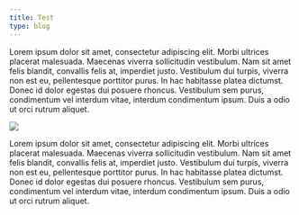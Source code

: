 ```yaml
---
title: Test
type: blog
---
```


Lorem ipsum dolor sit amet, consectetur adipiscing elit. Morbi ultrices placerat malesuada. Maecenas viverra sollicitudin vestibulum. Nam sit amet felis blandit, convallis felis at, imperdiet justo. Vestibulum dui turpis, viverra non est eu, pellentesque porttitor purus. In hac habitasse platea dictumst. Donec id dolor egestas dui posuere rhoncus. Vestibulum sem purus, condimentum vel interdum vitae, interdum condimentum ipsum. Duis a odio ut orci rutrum aliquet. 

![](https://images.unsplash.com/photo-1501854140801-50d01698950b?ixlib=rb-1.2.1&ixid=MnwxMjA3fDB8MHxwaG90by1wYWdlfHx8fGVufDB8fHx8&auto=format&fit=crop&w=1575&q=80)

Lorem ipsum dolor sit amet, consectetur adipiscing elit. Morbi ultrices placerat malesuada. Maecenas viverra sollicitudin vestibulum. Nam sit amet felis blandit, convallis felis at, imperdiet justo. Vestibulum dui turpis, viverra non est eu, pellentesque porttitor purus. In hac habitasse platea dictumst. Donec id dolor egestas dui posuere rhoncus. Vestibulum sem purus, condimentum vel interdum vitae, interdum condimentum ipsum. Duis a odio ut orci rutrum aliquet. 